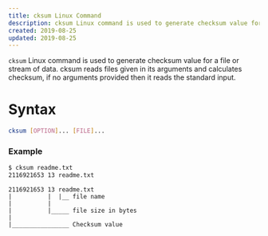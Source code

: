 ```yaml
---
title: cksum Linux Command
description: cksum Linux command is used to generate checksum value for a file or stream of data. cksum reads files given in its arguments and calculates checksum, if no arguments provided then it reads the standard input.
created: 2019-08-25
updated: 2019-08-25
---
```


`cksum` Linux command is used to generate checksum value for a file or stream of data. cksum reads files given in its arguments and calculates checksum, if no arguments provided then it reads the standard input.

# Syntax 

```sh
cksum [OPTION]... [FILE]...
```

### Example

```sh
$ cksum readme.txt 
2116921653 13 readme.txt
```

```
2116921653 13 readme.txt
|          |  |__ file name 
|          |
|          |_____ file size in bytes
|
|________________ Checksum value

```